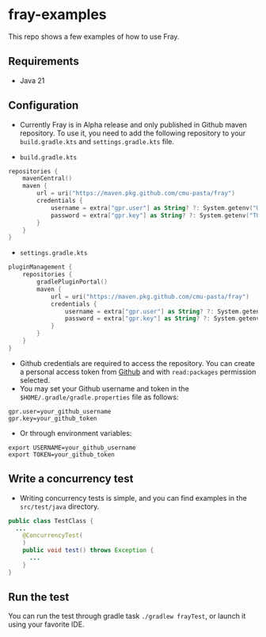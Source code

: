 # fray-examples

This repo shows a few examples of how to use Fray.


## Requirements

- Java 21

## Configuration 

- Currently Fray is in Alpha release and only published in Github maven repository. 
To use it, you need to add the following repository to your `build.gradle.kts` and `settings.gradle.kts` file.


- `build.gradle.kts`
```kotlin
repositories {
    mavenCentral()
    maven {
        url = uri("https://maven.pkg.github.com/cmu-pasta/fray")
        credentials {
            username = extra["gpr.user"] as String? ?: System.getenv("USERNAME")
            password = extra["gpr.key"] as String? ?: System.getenv("TOKEN")
        }
    }
}
```

- `settings.gradle.kts`
```kotlin
pluginManagement {
    repositories {
        gradlePluginPortal()
        maven {
            url = uri("https://maven.pkg.github.com/cmu-pasta/fray")
            credentials {
                username = extra["gpr.user"] as String? ?: System.getenv("USERNAME")
                password = extra["gpr.key"] as String? ?: System.getenv("TOKEN")
            }
        }
    }
}
```

- Github credentials are required to access the repository. 
You can create a personal access token from [Github](https://github.com/settings/tokens/new) and with 
  `read:packages` permission selected. 
- You may set your Github username and token in the `$HOME/.gradle/gradle.properties` file as follows:
```properties
gpr.user=your_github_username
gpr.key=your_github_token
```

- Or through environment variables:
```shell
export USERNAME=your_github_username
export TOKEN=your_github_token
```

## Write a concurrency test

- Writing concurrency tests is simple, and you can find examples in the `src/test/java` directory.
```java
public class TestClass {
  ...
    @ConcurrencyTest(
    )
    public void test() throws Exception {
      ...
    }
}
```

## Run the test

You can run the test through gradle task `./gradlew frayTest`, or launch it using your favorite IDE.

